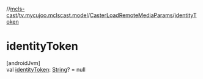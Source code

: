 //[mcls-cast](../../../index.md)/[tv.mycujoo.mclscast.model](../index.md)/[CasterLoadRemoteMediaParams](index.md)/[identityToken](identity-token.md)

# identityToken

[androidJvm]\
val [identityToken](identity-token.md): [String](https://kotlinlang.org/api/latest/jvm/stdlib/kotlin/-string/index.html)? = null
